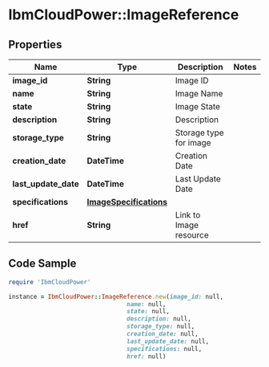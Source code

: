 # IbmCloudPower::ImageReference

## Properties

Name | Type | Description | Notes
------------ | ------------- | ------------- | -------------
**image_id** | **String** | Image ID | 
**name** | **String** | Image Name | 
**state** | **String** | Image State | 
**description** | **String** | Description | 
**storage_type** | **String** | Storage type for image | 
**creation_date** | **DateTime** | Creation Date | 
**last_update_date** | **DateTime** | Last Update Date | 
**specifications** | [**ImageSpecifications**](ImageSpecifications.md) |  | 
**href** | **String** | Link to Image resource | 

## Code Sample

```ruby
require 'IbmCloudPower'

instance = IbmCloudPower::ImageReference.new(image_id: null,
                                 name: null,
                                 state: null,
                                 description: null,
                                 storage_type: null,
                                 creation_date: null,
                                 last_update_date: null,
                                 specifications: null,
                                 href: null)
```


